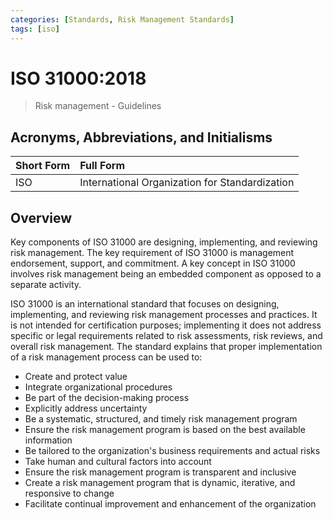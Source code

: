 ```yaml
---
categories: [Standards, Risk Management Standards]
tags: [iso]
---
```


# ISO 31000:2018

> Risk management - Guidelines

## Acronyms, Abbreviations, and Initialisms

Short Form | Full Form
:--- | :---
ISO | International Organization for Standardization

## Overview

Key components of ISO 31000 are designing, implementing, and reviewing risk management. The key requirement of ISO 31000 is management endorsement, support, and commitment. A key concept in ISO 31000 involves risk management being an embedded component as opposed to a separate activity.

ISO 31000 is an international standard that focuses on designing, implementing, and reviewing risk management processes and practices. It is not intended for certification purposes; implementing it does not address specific or legal requirements related to risk assessments, risk reviews, and overall risk management. The standard explains that proper implementation of a risk management process can be used to:

- Create and protect value
- Integrate organizational procedures
- Be part of the decision-making process
- Explicitly address uncertainty
- Be a systematic, structured, and timely risk management program
- Ensure the risk management program is based on the best available information
- Be tailored to the organization's business requirements and actual risks
- Take human and cultural factors into account
- Ensure the risk management program is transparent and inclusive
- Create a risk management program that is dynamic, iterative, and responsive to change
- Facilitate continual improvement and enhancement of the organization
